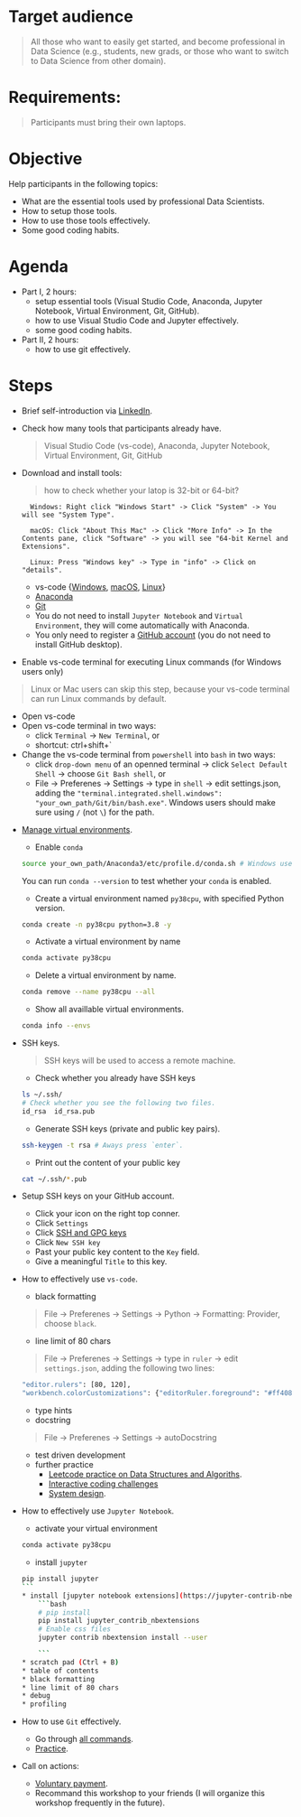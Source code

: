 # Target audience
> All those who want to easily get started, and become professional in Data Science (e.g., students, new grads, or those who want to switch to Data Science from other domain).

# Requirements:
> Participants must bring their own laptops.

# Objective
Help participants in the following topics:
- What are the essential tools used by professional Data Scientists.
- How to setup those tools.
- How to use those tools effectively.
- Some good coding habits.

# Agenda
- Part I, 2 hours:
    * setup essential tools (Visual Studio Code, Anaconda, Jupyter Notebook, Virtual Environment, Git, GitHub).
    * how to use Visual Studio Code and Jupyter effectively.
    * some good coding habits.
- Part II, 2 hours:
    * how to use git effectively.

# Steps

- Brief self-introduction via [LinkedIn](https://www.linkedin.com/in/kaitaoyang/).

- Check how many tools that participants already have.
    > Visual Studio Code (vs-code), Anaconda, Jupyter Notebook, Virtual Environment, Git, GitHub
- Download and install tools:
    > how to check whether your latop is 32-bit or 64-bit? 

        Windows: Right click "Windows Start" -> Click "System" -> You will see "System Type".

        macOS: Click "About This Mac" -> Click "More Info" -> In the Contents pane, click "Software" -> you will see "64-bit Kernel and Extensions".

        Linux: Press "Windows key" -> Type in "info" -> Click on "details".
    * vs-code {[Windows](https://code.visualstudio.com/docs/setup/windows), [macOS](https://code.visualstudio.com/docs/setup/mac), [Linux](https://code.visualstudio.com/docs/setup/linux)}
    * [Anaconda](https://www.anaconda.com/products/individual)
    * [Git](https://git-scm.com/book/en/v2/Getting-Started-Installing-Git)
    * You do not need to install `Jupyter Notebook` and `Virtual Environment`, they will come automatically with Anaconda.
    * You only need to register a [GitHub account](https://github.com/) (you do not need to install GitHub desktop).

- Enable vs-code terminal for executing Linux commands (for Windows users only)
> Linux or Mac users can skip this step, because your vs-code terminal can run Linux commands by default. 
   * Open vs-code
   * Open vs-code terminal in two ways:
      + click `Terminal` -> `New Terminal`, or
      + shortcut: ctrl+shift+`
   * Change the vs-code terminal from `powershell` into `bash` in two ways:
      + click `drop-down menu` of an openned terminal -> click `Select Default Shell` -> choose `Git Bash shell`, or
      + File -> Preferenes -> Settings -> type in `shell` -> edit settings.json, adding the `"terminal.integrated.shell.windows": "your_own_path/Git/bin/bash.exe"`. Windows users should make sure using `/` (not `\`) for the path.
   
- [Manage virtual environments](https://docs.conda.io/projects/conda/en/latest/user-guide/tasks/manage-environments.html).
    * Enable `conda`
    ```bash
    source your_own_path/Anaconda3/etc/profile.d/conda.sh # Windows users should make sure using `/` (not `\`).
    ```
    You can run `conda --version` to test whether your `conda` is enabled.
    
    * Create a virtual environment named `py38cpu`, with specified Python version.
    ```bash
    conda create -n py38cpu python=3.8 -y
    ```
    * Activate a virtual environment by name
    ```bash
    conda activate py38cpu
    ```
    * Delete a virtual environment by name.
    ```bash
    conda remove --name py38cpu --all
    ```
    * Show all availlable virtual environments.
    ```bash
    conda info --envs
    ```

- SSH keys.
    > SSH keys will be used to access a remote machine.
    * Check whether you already have SSH keys
    ```bash
    ls ~/.ssh/
    # Check whether you see the following two files.
    id_rsa  id_rsa.pub
    ```
    * Generate SSH keys (private and public key pairs).
    ```bash
    ssh-keygen -t rsa # Aways press `enter`.
    ```
    * Print out the content of your public key
    ```bash
    cat ~/.ssh/*.pub
    ```


- Setup SSH keys on your GitHub account.
    * Click your icon on the right top conner.
    * Click `Settings`
    * Click [SSH and GPG keys](https://github.com/settings/keys)
    * Click `New SSH key`
    * Past your public key content to the `Key` field.
    * Give a meaningful `Title` to this key.


- How to effectively use `vs-code`.
    * black formatting
    > File -> Preferenes -> Settings -> Python -> Formatting: Provider, choose `black`.
    * line limit of 80 chars
    > File -> Preferenes -> Settings -> type in `ruler` -> edit `settings.json`, adding the following two lines:
    ```bash
    "editor.rulers": [80, 120],
    "workbench.colorCustomizations": {"editorRuler.foreground": "#ff4081"}
    ```
    * type hints
    * docstring
    > File -> Preferenes -> Settings -> autoDocstring
    * test driven development
    * further practice
        + [Leetcode practice on Data Structures and Algoriths](https://github.com/labuladong/fucking-algorithm).
        + [Interactive coding challenges](https://github.com/donnemartin/interactive-coding-challenges)
        + [System design](https://github.com/donnemartin/system-design-primer).

- How to effectively use `Jupyter Notebook`.
    * activate your virtual environment
    ```bash
    conda activate py38cpu
    ```
    * install `jupyter`
    ````bash
    pip install jupyter
    ```
    * install [jupyter notebook extensions](https://jupyter-contrib-nbextensions.readthedocs.io/en/latest/install.html).
        ```bash
        # pip install
        pip install jupyter_contrib_nbextensions 
        # Enable css files
        jupyter contrib nbextension install --user

        ```
    * scratch pad (Ctrl + B)
    * table of contents
    * black formatting
    * line limit of 80 chars
    * debug
    * profiling

- How to use `Git` effectively.
    * Go through [all commands](https://github.com/ykaitao/setting-up-a-professional-data-science-environment/blob/master/how-to-use/git.md).
    * [Practice](https://github.com/ykaitao/setting-up-a-professional-data-science-environment/blob/master/how-to-use/git_practice.md).

- Call on actions:
    * [Voluntary payment](https://docs.google.com/forms/d/e/1FAIpQLScRnLPYE7t_x9smBolZ9RWr6Sisu7C2ws9RCPDfALJ7VPTA2g/viewform?edit2=2_ABaOnucX593H6a9AdGJ1QBXMtIS3xIHsfOvYegn6LaArOQrTXjU0uVeX0YsrmlulCJv509eX03cSiRks).
    * Recommand this workshop to your friends (I will organize this workshop frequently in the future).




